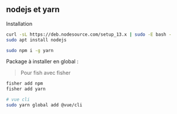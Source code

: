 ## nodejs et yarn

Installation

```bash
curl -sL https://deb.nodesource.com/setup_13.x | sudo -E bash -
sudo apt install nodejs

sudo npm i -g yarn
```

Package à installer en global :

> Pour fish avec fisher

```bash
fisher add npm
fisher add yarn
```

```bash
# vue cli
sudo yarn global add @vue/cli
```
